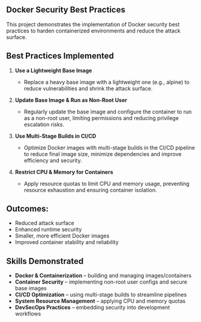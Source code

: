 ## Docker Security Best Practices

This project demonstrates the implementation of Docker security best practices to harden containerized environments and reduce the attack surface.

## Best Practices Implemented
1. **Use a Lightweight Base Image**
   - Replace a heavy base image with a lightweight one (e.g., alpine) to reduce vulnerabilities and shrink the        attack surface.

2. **Update Base Image & Run as Non-Root User**
   - Regularly update the base image and configure the container to run as a non-root user, limiting permissions      and reducing privilege escalation risks.

3. **Use Multi-Stage Builds in CI/CD**
   - Optimize Docker images with multi-stage builds in the CI/CD pipeline to reduce final image size, minimize        dependencies and improve efficiency and security.

4. **Restrict CPU & Memory for Containers**
   - Apply resource quotas to limit CPU and memory usage, preventing resource exhaustion and ensuring container       isolation.

## Outcomes:
 - Reduced attack surface
 - Enhanced runtime security
 - Smaller, more efficient Docker images
 - Improved container stability and reliability


## Skills Demonstrated
- **Docker & Containerization** – building and managing images/containers 
- **Container Security** – implementing non-root user configs and secure base images
- **CI/CD Optimization** – using multi-stage builds to streamline pipelines
- **System Resource Management** – applying CPU and memory quotas
- **DevSecOps Practices** – embedding security into development workflows
